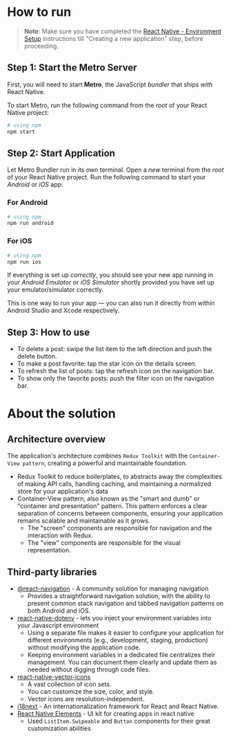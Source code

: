 # How to run

>**Note**: Make sure you have completed the [React Native - Environment Setup](https://reactnative.dev/docs/environment-setup) instructions till "Creating a new application" step, before proceeding.

## Step 1: Start the Metro Server

First, you will need to start **Metro**, the JavaScript _bundler_ that ships _with_ React Native.

To start Metro, run the following command from the _root_ of your React Native project:

```bash
# using npm
npm start
```

## Step 2: Start Application

Let Metro Bundler run in its _own_ terminal. Open a _new_ terminal from the _root_ of your React Native project. Run the following command to start your _Android_ or _iOS_ app:

### For Android

```bash
# using npm
npm run android
```

### For iOS

```bash
# using npm
npm run ios
```

If everything is set up _correctly_, you should see your new app running in your _Android Emulator_ or _iOS Simulator_ shortly provided you have set up your emulator/simulator correctly.

This is one way to run your app — you can also run it directly from within Android Studio and Xcode respectively.

## Step 3: How to use
- To delete a post: swipe the list item to the left direction and push the delete button.
- To make a post favorite: tap the star icon on the details screen.
- To refresh the list of posts: tap the refresh icon on the navigation bar.
- To show only the favorite posts: push the filter icon on the navigation bar.

# About the solution

## Architecture overview
The application's architecture combines `Redux Toolkit` with the `Container-View pattern`, creating a powerful and maintainable foundation.

- Redux Toolkit to reduce boilerplates, to abstracts away the complexities of making API calls, handling caching, and maintaining a normalized store for your application's data
- Container-View pattern, also known as the "smart and dumb" or "container and presentation" pattern. This pattern enforces a clear separation of concerns between components, ensuring your application remains scalable and maintainable as it grows. 
  - The "screen" components are responsible for navigation and the interaction with Redux.
  - The "view" components are responsible for the visual representation.

## Third-party libraries
- [@react-navigation](https://reactnative.dev/docs/navigation) - A community solution for managing navigation
  - Provides a straightforward navigation solution, with the ability to present common stack navigation and tabbed navigation patterns on both Android and iOS.
- [react-native-dotenv](https://www.npmjs.com/package/react-native-dotenv) - lets you inject your environment variables into your Javascript environment
    - Using a separate file makes it easier to configure your application for different environments (e.g., development, staging, production) without modifying the application code.
    - Keeping environment variables in a dedicated file centralizes their management. You can document them clearly and update them as needed without digging through code files.
- [react-native-vector-icons](https://github.com/oblador/react-native-vector-icons) 
    - A vast collection of icon sets.
    - You can customize the size, color, and style.
    - Vector icons are resolution-independent.
- [i18next](https://react.i18next.com/) - An internationalization framework for React and React Native.
- [React Native Elements](https://reactnativeelements.com/) - UI kit for creating apps in react native
    - Used `ListItem.Swipeable` and `Button` components for their great customization abilities

